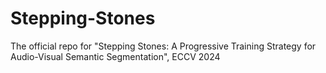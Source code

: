 # Stepping-Stones
The official repo for "Stepping Stones: A Progressive Training Strategy for Audio-Visual Semantic Segmentation", ECCV 2024
